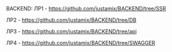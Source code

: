 BACKEND:
ЛР1 - https://github.com/justamix/BACKEND/tree/SSR 

ЛР2 - https://github.com/justamix/BACKEND/tree/DB

ЛР3 - https://github.com/justamix/BACKEND/tree/api

ЛР4 - https://github.com/justamix/BACKEND/tree/SWAGGER
